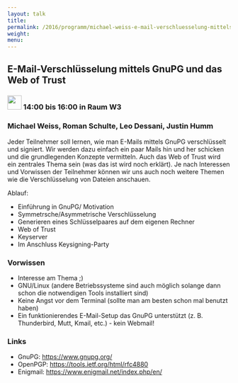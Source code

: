```yaml
---
layout: talk
title:
permalink: /2016/programm/michael-weiss-e-mail-verschluesselung-mittels-gnupg-und-das-web-of-trust/
weight:
menu:
---
```

## E-Mail-Verschlüsselung mittels GnuPG und das Web of Trust

### <img height = "32" src="../../../images/workshop.svg"> 14:00 bis 16:00 in Raum W3

### Michael Weiss, Roman Schulte, Leo Dessani, Justin Humm

Jeder Teilnehmer soll lernen, wie man E-Mails mittels GnuPG verschlüsselt und signiert. Wir werden dazu einfach ein paar Mails hin und her schicken und die grundlegenden Konzepte vermitteln. Auch das Web of Trust wird ein zentrales Thema sein (was das ist wird noch erklärt).  Je nach Interessen und Vorwissen der Teilnehmer können wir uns auch noch weitere Themen wie die Verschlüsselung von Dateien anschauen.

Ablauf:
* Einführung in GnuPG/ Motivation
* Symmetrsche/Asymmetrische Verschlüsselung
* Generieren eines Schlüsselpaares auf dem eigenen Rechner
* Web of Trust
* Keyserver
* Im Anschluss Keysigning-Party

### Vorwissen

- Interesse am Thema ;)
- GNU/Linux (andere Betriebssysteme sind auch möglich solange dann schon die notwendigen Tools installiert sind)
- Keine Angst vor dem Terminal (sollte man am besten schon mal benutzt haben)
- Ein funktionierendes E-Mail-Setup das GnuPG unterstützt (z. B. Thunderbird, Mutt, Kmail, etc.) - kein Webmail!

### Links

- GnuPG: <a href="https://www.gnupg.org/" target="_blank">https://www.gnupg.org/</a>
- OpenPGP: <a href="https://tools.ietf.org/html/rfc4880" target="_blank">https://tools.ietf.org/html/rfc4880</a>
- Enigmail: <a href="https://www.enigmail.net/index.php/en/" target="_blank">https://www.enigmail.net/index.php/en/</a>
